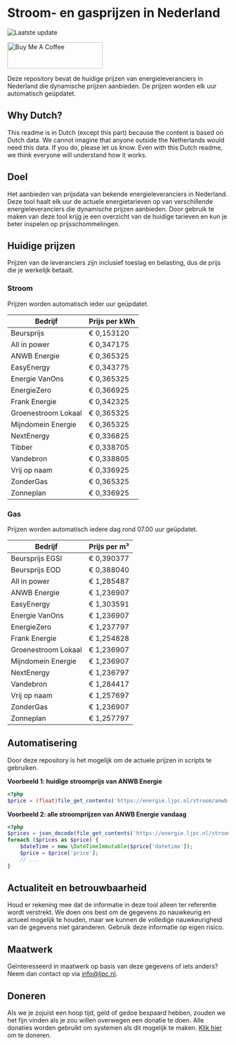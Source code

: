 # Stroom- en gasprijzen in Nederland

![Laatste update](https://img.shields.io/badge/laatste%20update-2024--10--14%2008%3A00%20CET-brightgreen)

<a href="https://www.buymeacoffee.com/Lars-" target="_blank"><img src="https://cdn.buymeacoffee.com/buttons/v2/default-orange.png" alt="Buy Me A Coffee" height="60" style="height: 60px !important;width: 217px !important;" ></a>

Deze repository bevat de huidige prijzen van energieleveranciers in Nederland die dynamische prijzen aanbieden. De prijzen worden elk uur automatisch geüpdatet.

## Why Dutch?

This readme is in Dutch (except this part) because the content is based on Dutch data. We cannot imagine that anyone outside the Netherlands would need this data. If you do, please let us know. Even with this Dutch readme, we think
everyone will understand how it works.

## Doel

Het aanbieden van prijsdata van bekende energieleveranciers in Nederland. Deze tool haalt elk uur de actuele energietarieven op van verschillende energieleveranciers die dynamische prijzen aanbieden. Door gebruik te maken van deze tool
krijg je een overzicht van de huidige tarieven en kun je beter inspelen op prijsschommelingen.

## Huidige prijzen

Prijzen van de leveranciers zijn inclusief toeslag en belasting, dus de prijs die je werkelijk betaalt.

### Stroom

Prijzen worden automatisch ieder uur geüpdatet.

 Bedrijf | Prijs per kWh 
---------|---------------
Beursprijs | € 0,153120
All in power | € 0,347175
ANWB Energie | € 0,365325
EasyEnergy | € 0,343775
Energie VanOns | € 0,365325
EnergieZero | € 0,366925
Frank Energie | € 0,342325
Groenestroom Lokaal | € 0,365325
Mijndomein Energie | € 0,365325
NextEnergy | € 0,336825
Tibber | € 0,338705
Vandebron | € 0,338805
Vrij op naam | € 0,336925
ZonderGas | € 0,365325
Zonneplan | € 0,336925


### Gas

Prijzen worden automatisch iedere dag rond 07.00 uur geüpdatet.

 Bedrijf | Prijs per m³ 
---------|--------------
Beursprijs EGSI | € 0,390377
Beursprijs EOD | € 0,388040
All in power | € 1,285487
ANWB Energie | € 1,236907
EasyEnergy | € 1,303591
Energie VanOns | € 1,236907
EnergieZero | € 1,237797
Frank Energie | € 1,254828
Groenestroom Lokaal | € 1,236907
Mijndomein Energie | € 1,236907
NextEnergy | € 1,236797
Vandebron | € 1,284417
Vrij op naam | € 1,257697
ZonderGas | € 1,236907
Zonneplan | € 1,257797


## Automatisering

Door deze repository is het mogelijk om de actuele prijzen in scripts te gebruiken.

**Voorbeeld 1: huidige stroomprijs van ANWB Energie**

```php
<?php
$price = (float)file_get_contents('https://energie.ljpc.nl/stroom/anwb-energie-nu.txt');

```

**Voorbeeld 2: alle stroomprijzen van ANWB Energie vandaag**

```php
<?php
$prices = json_decode(file_get_contents('https://energie.ljpc.nl/stroom/all-in-power-vandaag.json'),true);
foreach ($prices as $price) {
    $dateTime = new \DateTimeImmutable($price['datetime']);
    $price = $price['price'];
    // ...
}
```

## Actualiteit en betrouwbaarheid

Houd er rekening mee dat de informatie in deze tool alleen ter referentie wordt verstrekt. We doen ons best om de gegevens zo nauwkeurig en actueel mogelijk te houden, maar we kunnen de volledige nauwkeurigheid van de gegevens niet
garanderen. Gebruik deze informatie op eigen risico.

## Maatwerk

Geïnteresseerd in maatwerk op basis van deze gegevens of iets anders? Neem dan contact op
via [info@ljpc.nl](mailto:info@ljpc.nl?subject=Energie%20prijzen).

## Doneren

Als we je zojuist een hoop tijd, geld of gedoe bespaard hebben, zouden we het fijn vinden als je zou willen overwegen een
donatie te doen. Alle donaties worden gebruikt om systemen als dit mogelijk te
maken. [Klik hier](https://www.buymeacoffee.com/Lars-) om te doneren.

